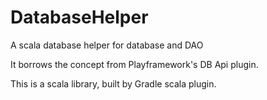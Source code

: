 # DatabaseHelper
A scala database helper for database and DAO 

It borrows the concept from Playframework's DB Api plugin.

This is a scala library, built by Gradle scala plugin. 
